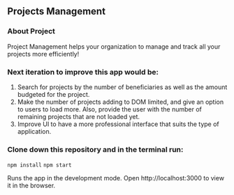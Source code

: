 
## Projects Management

### About Project

Project Management helps your organization to manage and track all your projects more efficiently!


### Next iteration to improve this app would be:

1. Search for projects by the number of beneficiaries as well as the amount budgeted for the project.
2. Make the number of projects adding to DOM limited, and give an option to users to load more. Also,
   provide the user with the number of remaining projects that are not loaded yet.
3. Improve UI to have a more professional interface that suits the type of application.



### Clone down this repository and in the terminal run:

`npm install` `npm start`

Runs the app in the development mode.
Open http://localhost:3000 to view it in the browser.
